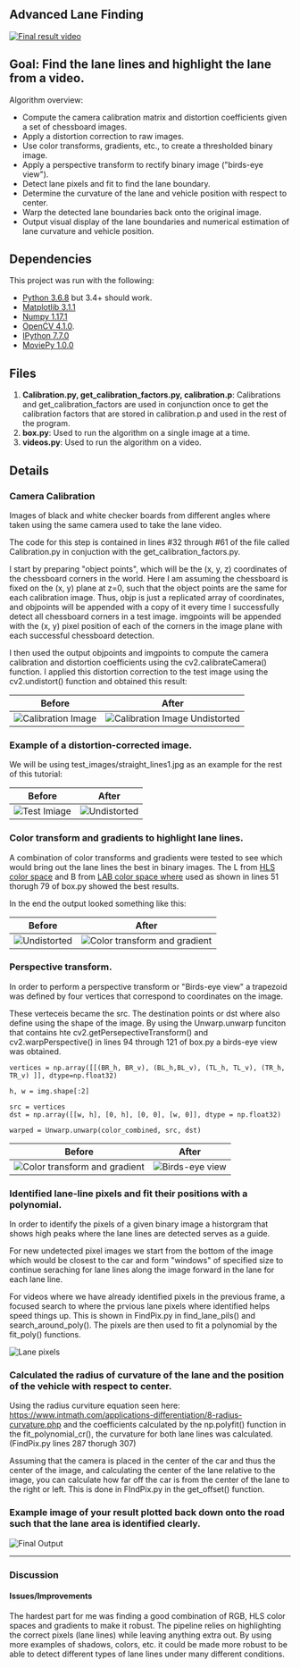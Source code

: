 ## Advanced Lane Finding

[![Final result video](./output_images/Advanced_lane_lines_video_image.png)](https://www.youtube.com/watch?v=g0TxAKaxdNk)

Goal: Find the lane lines and highlight the lane from a video.
---
Algorithm overview:

* Compute the camera calibration matrix and distortion coefficients given a set of chessboard images.
* Apply a distortion correction to raw images.
* Use color transforms, gradients, etc., to create a thresholded binary image.
* Apply a perspective transform to rectify binary image ("birds-eye view").
* Detect lane pixels and fit to find the lane boundary.
* Determine the curvature of the lane and vehicle position with respect to center.
* Warp the detected lane boundaries back onto the original image.
* Output visual display of the lane boundaries and numerical estimation of lane curvature and vehicle position.

Dependencies
---
This project was run with the following:

* [Python 3.6.8](https://www.python.org/downloads/) but 3.4+ should work.
* [Matplotlib 3.1.1](https://matplotlib.org/3.1.1/users/installing.html)
* [Numpy 1.17.1](https://docs.scipy.org/doc/numpy/user/install.html)
* [OpenCV 4.1.0](https://docs.opencv.org/).
* [IPython 7.7.0](https://ipython.org/install.html)
* [MoviePy 1.0.0](https://zulko.github.io/moviepy/install.html)

Files
---
1. **Calibration.py, get_calibration_factors.py, calibration.p**: Calibrations and get_calibration_factors are used in conjunction once to get the calibration factors that are stored in calibration.p and used in the rest of the program.
2. **box.py**: Used to run the algorithm on a single image at a time.
3. **videos.py**: Used to run the algorithm on a video.


Details
---
### Camera Calibration

Images of black and white checker boards from different angles where taken using the same camera used to take the lane video.

The code for this step is contained in lines #32 through #61 of the file called Calibration.py in conjuction with the get_calibration_factors.py.

I start by preparing "object points", which will be the (x, y, z) coordinates of the chessboard corners in the world. Here I am assuming the chessboard is fixed on the (x, y) plane at z=0, such that the object points are the same for each calibration image. Thus, objp is just a replicated array of coordinates, and objpoints will be appended with a copy of it every time I successfully detect all chessboard corners in a test image. imgpoints will be appended with the (x, y) pixel position of each of the corners in the image plane with each successful chessboard detection.

I then used the output objpoints and imgpoints to compute the camera calibration and distortion coefficients using the cv2.calibrateCamera() function. I applied this distortion correction to the test image using the cv2.undistort() function and obtained this result:


| Before                                                | After                                                                               |
|-------------------------------------------------------|-------------------------------------------------------------------------------------|
|![Calibration Image](./camera_cal/calibration1.jpg)    |![Calibration Image Undistorted](./output_images/calibration1_undistorted_edit.jpg)  |


### Example of a distortion-corrected image.

We will be using test_images/straight_lines1.jpg as an example for the rest of this tutorial:

| Before                                                | After                                                                               |
|-------------------------------------------------------|-------------------------------------------------------------------------------------|
|![Test Imiage](./test_images/straight_lines1.jpg)      |![Undistorted](./output_images/straight_lines1_undist_edit.jpg)                      |

### Color transform and gradients to highlight lane lines.

A combination of color transforms and gradients were tested to see which would bring out the lane lines the best in binary images. The L from [HLS color space](https://en.wikipedia.org/wiki/HSL_and_HSV) and B from [LAB color space where](https://en.wikipedia.org/wiki/CIELAB_color_space) used as shown in lines 51 thorugh 79 of box.py showed the best results.

In the end the output looked something like this:

| Before                                                | After                                                                               |
|-------------------------------------------------------|-------------------------------------------------------------------------------------|
|![Undistorted](./output_images/straight_lines1_undist_edit.jpg)|![Color transform and gradient](./output_images/straight_lines1_color_transform_and_gradients_edit.jpg)|


### Perspective transform.

In order to perform a perspective transform or "Birds-eye view" a trapezoid was defined by four vertices that correspond to coordinates on the image.

These verteceis became the src. The destination points or dst where also define using the shape of the image. By using the Unwarp.unwarp funciton that contains hte cv2.getPersepectiveTransform() and cv2.warpPerspective() in lines 94 through 121 of box.py a birds-eye view was obtained.

```
vertices = np.array([[(BR_h, BR_v), (BL_h,BL_v), (TL_h, TL_v), (TR_h, TR_v) ]], dtype=np.float32)

h, w = img.shape[:2]

src = vertices
dst = np.array([[w, h], [0, h], [0, 0], [w, 0]], dtype = np.float32)

warped = Unwarp.unwarp(color_combined, src, dst)
```

| Before                                                | After                                                                               |
|-------------------------------------------------------|-------------------------------------------------------------------------------------|
|![Color transform and gradient](./output_images/straight_lines1_color_transform_and_gradients_edit.jpg)| ![Birds-eye view](./output_images/striaght_lines_bird_eye_view_edit.jpg) |




### Identified lane-line pixels and fit their positions with a polynomial.

In order to identify the pixels of a given binary image a historgram that shows high peaks where the lane lines are detected serves as a guide. 

For new undetected pixel images we start from the bottom of the image which would be closest to the car and form "windows" of specified size to continue seraching for lane lines along the image forward in the lane for each lane line.

For videos where we have already identified pixels in the previous frame, a focused search to where the prvious lane pixels where identified helps speed things up. This is shown in FindPix.py in find_lane_pils() and search_around_poly(). The pixels are then used to fit a polynomial by the fit_poly() functions.

![Lane pixels](./output_images/straight_lines1_lane_boxes_edit.jpg)

### Calculated the radius of curvature of the lane and the position of the vehicle with respect to center.

Using the radius curviture equation seen here: https://www.intmath.com/applications-differentiation/8-radius-curvature.php
and the coefficients calculated by the np.polyfit() function in the fit_polynomial_cr(), the curvature for both lane lines was calculated. (FindPix.py lines 287 thorugh 307)


Assuming that the camera is placed in the center of the car and thus the center of the image, and calculating the center of the lane relative to the image, you can calculate how far off the car is from the center of the lane to the right or left. This is done in FIndPix.py in the get_offset() function.

### Example image of your result plotted back down onto the road such that the lane area is identified clearly.

![Final Output](./output_images/straight_lines1_final_edit.jpg)


---

### Discussion

#### Issues/Improvements

The hardest part for me was finding a good combination of RGB, HLS color spaces and gradients to make it robust. The pipeline relies on highlighting the correct pixels (lane lines) while leaving anything extra out. By using more examples of shadows, colors, etc. it could be made more robust to be able to detect different types of lane lines under many different conditions.

